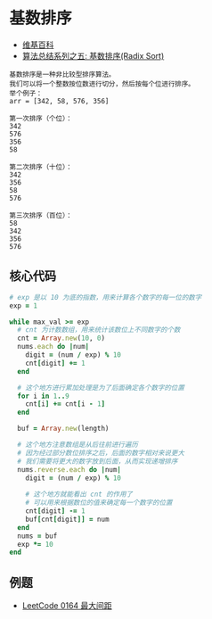 # 基数排序

- [维基百科](https://zh.wikipedia.org/wiki/%E5%9F%BA%E6%95%B0%E6%8E%92%E5%BA%8F)
- [算法总结系列之五: 基数排序(Radix Sort)](https://www.cnblogs.com/sun/archive/2008/06/26/1230095.html)

```
基数排序是一种非比较型排序算法。
我们可以将一个整数按位数进行切分，然后按每个位进行排序。
举个例子：
arr = [342, 58, 576, 356]

第一次排序（个位）：
342
576
356
58

第二次排序（十位）：
342
356
58
576

第三次排序（百位）：
58
342
356
576
```

## 核心代码

```ruby
# exp 是以 10 为底的指数，用来计算各个数字的每一位的数字
exp = 1

while max_val >= exp
  # cnt 为计数数组，用来统计该数位上不同数字的个数
  cnt = Array.new(10, 0)
  nums.each do |num|
    digit = (num / exp) % 10
    cnt[digit] += 1
  end

  # 这个地方进行累加处理是为了后面确定各个数字的位置
  for i in 1..9
    cnt[i] += cnt[i - 1]
  end

  buf = Array.new(length)

  # 这个地方注意数组是从后往前进行遍历
  # 因为经过部分数位排序之后，后面的数字相对来说更大
  # 我们需要将更大的数字放到后面，从而实现递增排序
  nums.reverse.each do |num|
    digit = (num / exp) % 10
    
    # 这个地方就能看出 cnt 的作用了
    # 可以用来根据数位的值来确定每一个数字的位置
    cnt[digit] -= 1
    buf[cnt[digit]] = num
  end
  nums = buf
  exp *= 10
end
```

## 例题

- [LeetCode 0164 最大间距](leetcode_0164/leetcode_0164.md)
